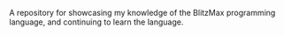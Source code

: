 A repository for showcasing my knowledge of the BlitzMax programming language, and continuing to learn the language.
